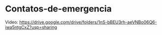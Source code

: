 # Contatos-de-emergencia
Video:
https://drive.google.com/drive/folders/1nS-bBEU3rh-aeVNBo06Q6-iwa5ntgCxZ?usp=sharing

